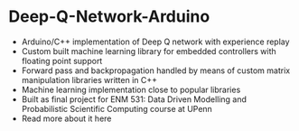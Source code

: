 # Deep-Q-Network-Arduino
- Arduino/C++ implementation of Deep Q network with experience replay
- Custom built machine learning library for embedded controllers with floating point support
- Forward pass and backpropagation handled by means of custom matrix manipulation libraries written in C++
- Machine learning implementation close to popular libraries
- Built as final project for ENM 531: Data Driven Modelling and Probabilistic Scientific Computing course at UPenn
- Read more about it here
